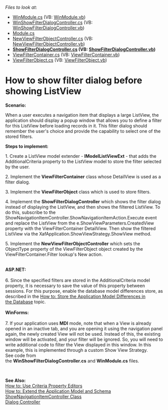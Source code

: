 <!-- default file list -->
*Files to look at*:

* [WinModule.cs](./CS/E1554.Module.Win/WinModule.cs) (VB: [WinModule.vb](./VB/E1554.Module.Win/WinModule.vb))
* [WinShowFilterDialogController.cs](./CS/E1554.Module.Win/WinShowFilterDialogController.cs) (VB: [WinShowFilterDialogController.vb](./VB/E1554.Module.Win/WinShowFilterDialogController.vb))
* [Module.cs](./CS/E1554.Module/Module.cs)
* [NewViewFilterObjectController.cs](./CS/E1554.Module/NewViewFilterObjectController.cs) (VB: [NewViewFilterObjectController.vb](./VB/E1554.Module/NewViewFilterObjectController.vb))
* **[ShowFilterDialogController.cs](./CS/E1554.Module/ShowFilterDialogController.cs) (VB: [ShowFilterDialogController.vb](./VB/E1554.Module/ShowFilterDialogController.vb))**
* [ViewFilterContainer.cs](./CS/E1554.Module/ViewFilterContainer.cs) (VB: [ViewFilterContainer.vb](./VB/E1554.Module/ViewFilterContainer.vb))
* [ViewFilterObject.cs](./CS/E1554.Module/ViewFilterObject.cs) (VB: [ViewFilterObject.vb](./VB/E1554.Module/ViewFilterObject.vb))
<!-- default file list end -->
# How to show filter dialog before showing ListView


<p><strong>Scenario:</strong></p>
<p>When a user executes a navigation item that displays a large ListView, the application should display a popup window that allows you to define a filter for this ListView before loading records in it. This filter dialog should remember the user's choice and provide the capability to select one of the stored filters.</p>
<p><strong>Ste</strong><strong>ps to implement:</strong></p>
<p>1. Create a ListView model extender - <strong>IModelListViewExt</strong> - that adds the AdditionalCriteria property to the ListView model to store the filter selected by the user.</p>
<p>2. Implement the <strong>ViewFilterContainer</strong> class whose DetailView is used as a filter dialog.</p>
<p>3. Implement the <strong>ViewFilterObject</strong> class which is used to store filters.</p>
<p>4. Implement the <strong>ShowFilterDialogController</strong> which shows the filter dialog instead of displaying the ListView, and then shows the filtered ListView. To do this, subscribe to the ShowNavigationItemController.ShowNavigationItemAction.Execute event and replace the ListView from the e.ShowViewParameters.CreatedView property with the ViewFilterContainer DetailView. Then show the filtered ListView via the XafApplication.ShowViewStrategy.ShowView method.</p>
<p>5. Implement the <strong>NewViewFilterObjectController</strong> which sets the ObjectType property of the ViewFilterObject object created by the ViewFilterContainer.Filter lookup's New action.<br /><br /></p>
<p><strong>ASP.NET:</strong><br /><br />6. Since the specified filters are stored in the AdditionalCriteria model property, it is necessary to save the value of this property between sessions. For this purpose, enable the database model differences store, as described in the <a href="https://documentation.devexpress.com/#Xaf/CustomDocument3698">How to: Store the Application Model Differences in the Database</a> topic.<br /><br /><strong>WinForms:</strong><br /><br />7. If your application uses <strong>MDI</strong> mode, note that when a View is already opened in an inactive tab, and you are opening it using the navigation panel again, the newly created View will not be used. Instead of this, the existing window will be activated, and your filter will be ignored. So, you will need to write additional code to filter the View displayed in this window. In this example, this is implemented through a custom Show View Strategy. See code from the <strong>WinShowFilterDialogController.cs</strong> and <strong>WinModule.cs</strong> files.</p>
<p> </p>
<p><strong>See Also:</strong><br /> <a href="http://documentation.devexpress.com/#Xaf/CustomDocument3014"><u>How to: Use Criteria Property Editors</u></a><br /> <a href="http://documentation.devexpress.com/#Xaf/CustomDocument2785"><u>How to: Extend the Application Model and Schema</u></a><br /> <a href="http://documentation.devexpress.com/#Xaf/clsDevExpressExpressAppSystemModuleShowNavigationItemControllertopic"><u>ShowNavigationItemController Class</u></a><br /> <a href="http://documentation.devexpress.com/#Xaf/clsDevExpressExpressAppSystemModuleDialogControllertopic"><u>Dialog Controller</u></a></p>

<br/>


